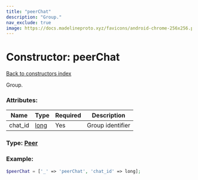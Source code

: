 ```yaml
---
title: "peerChat"
description: "Group."
nav_exclude: true
image: https://docs.madelineproto.xyz/favicons/android-chrome-256x256.png
---
```

# Constructor: peerChat  
[Back to constructors index](/API_docs/constructors/index.html)



Group.

### Attributes:

| Name     |    Type       | Required | Description |
|----------|---------------|----------|-------------|
|chat\_id|[long](/API_docs/types/long.html) | Yes|Group identifier|



### Type: [Peer](/API_docs/types/Peer.html)


### Example:

```php
$peerChat = ['_' => 'peerChat', 'chat_id' => long];
```  
